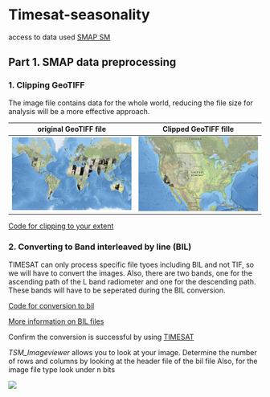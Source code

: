 # Timesat-seasonality

access to data used
[SMAP SM](https://nsidc.org/data/nsidc-0779/versions/1)

## Part 1. SMAP data preprocessing

### 1. Clipping GeoTIFF
The image file contains data for the whole world, reducing the file size for analysis will be a more effective approach.

original GeoTIFF file           |  Clipped GeoTIFF fille
:-------------------------:|:-------------------------:
![](images/OriginalTIFSMAP.png)  |  ![](images/clippedtifCA.png)

[Code for clipping to your extent](src-code/cliptif.py)

### 2. Converting to Band interleaved by line (BIL)
TIMESAT can only process specific file tyoes including BIL and not TIF, so we will have to convert the images. 
Also, there are two bands, one for the ascending path of the L band radiometer and one for the descending path.
These bands will have to be seperated during the BIL conversion. 

[Code for conversion to bil](src-code/TifToBILSMAP.py)

[More information on BIL files](https://desktop.arcgis.com/en/arcmap/latest/manage-data/raster-and-images/bil-bip-and-bsq-raster-files.htm)

Confirm the conversion is successful by using [TIMESAT](https://web.nateko.lu.se/timesat/timesat.asp)

 *TSM_Imageviewer* allows you to look at your image.
Determine the number of rows and columns by looking at the header file of the bil file
Also, for the image file type look under n bits

![](images/images/BILinTSMImageViewierSMAP.png)

 

